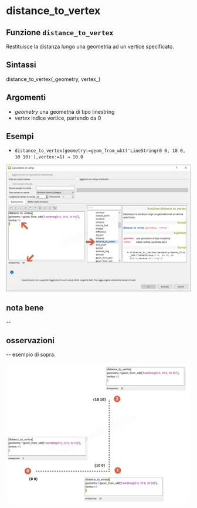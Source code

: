 # distance\_to\_vertex

## Funzione `distance_to_vertex`

Restituisce la distanza lungo una geometria ad un vertice specificato.

## Sintassi

distance_to\_vertex\(\_geometry, vertex_\)

## Argomenti

* _geometry_ una geometria di tipo linestring
* _vertex_ indice vertice, partendo da 0

## Esempi

* `distance_to_vertex(geometry:=geom_from_wkt('LineString(0 0, 10 0, 10 10)'),vertex:=1) → 10.0`

![](../../../.gitbook/assets/distance_to_vertex1%20%281%29.png)

## nota bene

--

## osservazioni

-- esempio di sopra:

![](../../../.gitbook/assets/distance_to_vertex3%20%281%29.png)

